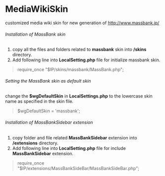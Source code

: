 MediaWikiSkin
=============

customized media wiki skin for new generation of http://www.massbank.jp/

###### Installation of MassBank skin

1. copy all the files and folders related to **massbank** skin into **/skins** directory.
2. Add following line into **LocalSetting.php** file for initialize massbank skin.

> require_once "$IP/skins/massbank/MassBank.php";

###### Setting the MassBank skin as default skin

change the **$wgDefaultSkin** in **LocalSettings.php** to the lowercase skin name as specified in the skin file.

> $wgDefaultSkin = 'massbank';

###### Installation of MassBankSidebar extension

1. copy folder and file related **MassBankSidebar** extension into **/extensions** directory.
2. Add following line into **LocalSetting.php** file for include **MassBankSidebar** extension.

> require_once "$IP/extensions/MassBankSideBar/MassBankSideBar.php";
